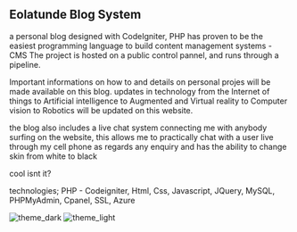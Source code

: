 ## Eolatunde Blog System
a personal blog designed with CodeIgniter, PHP has proven to be the easiest programming language to build content management systems - CMS
The project is hosted on a public control pannel, and runs through a pipeline. 

Important informations on how to and details on personal projes will be made available on this blog. updates in technology from the Internet 
of things to Artificial intelligence to Augmented and Virtual reality to Computer vision to Robotics will be updated on this website. 

the blog also includes a live chat system connecting me with anybody surfing on the website, this allows me to practically chat with a user live 
through my cell phone as regards any enquiry and has the ability to change skin from white to black

cool isnt it? 

technologies; PHP - Codeigniter, Html, Css, Javascript, JQuery, MySQL, PHPMyAdmin, Cpanel, SSL, Azure

![theme_dark](https://user-images.githubusercontent.com/56154525/202486117-6323bc69-cc67-4386-ae56-56320705f669.jpg)
![theme_light](https://user-images.githubusercontent.com/56154525/202486289-3a4275d4-a302-4484-9947-1062e4e857cc.jpg)
